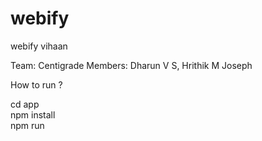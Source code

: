 # webify
webify vihaan

Team: Centigrade
Members: Dharun V S, Hrithik M Joseph

How to run ?

cd app  
npm install  
npm run
